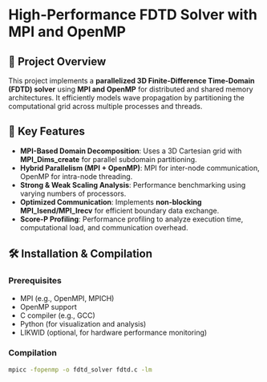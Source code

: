 # High-Performance FDTD Solver with MPI and OpenMP

## 📌 Project Overview
This project implements a **parallelized 3D Finite-Difference Time-Domain (FDTD) solver** using **MPI and OpenMP** for distributed and shared memory architectures. It efficiently models wave propagation by partitioning the computational grid across multiple processes and threads.

## 🚀 Key Features
- **MPI-Based Domain Decomposition**: Uses a 3D Cartesian grid with **MPI_Dims_create** for parallel subdomain partitioning.
- **Hybrid Parallelism (MPI + OpenMP)**: MPI for inter-node communication, OpenMP for intra-node threading.
- **Strong & Weak Scaling Analysis**: Performance benchmarking using varying numbers of processors.
- **Optimized Communication**: Implements **non-blocking MPI_Isend/MPI_Irecv** for efficient boundary data exchange.
- **Score-P Profiling**: Performance profiling to analyze execution time, computational load, and communication overhead.

## 🛠️ Installation & Compilation
### **Prerequisites**
- MPI (e.g., OpenMPI, MPICH)
- OpenMP support
- C compiler (e.g., GCC)
- Python (for visualization and analysis)
- LIKWID (optional, for hardware performance monitoring)

### **Compilation**
```sh
mpicc -fopenmp -o fdtd_solver fdtd.c -lm
